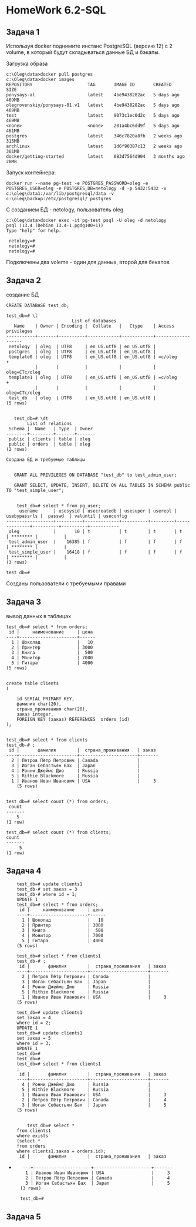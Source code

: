 # HomeWork 6.2-SQL

## Задача 1

  Используя docker поднимите инстанс PostgreSQL (версию 12) c 2 volume, 
в который будут складываться данные БД и бэкапы.

Загрузка образа

    c:\Oleg\data>docker pull postgres
    c:\Oleg\data>docker images
    REPOSITORY                     TAG       IMAGE ID       CREATED        SIZE
    ponysays-al                    latest    4be9438282ac   5 days ago     469MB
    olegrovenskiy/ponysays-01.v1   latest    4be9438282ac   5 days ago     469MB
    test                           latest    9073c1ec0d2c   5 days ago     469MB
    <none>                         <none>    281a4bc6dd9f   5 days ago     461MB
    postgres                       latest    346c7820a8fb   2 weeks ago    315MB
    archlinux                      latest    1d6f90387c13   2 weeks ago    381MB
    docker/getting-started         latest    083d7564d904   3 months ago   28MB

Запуск контейнера:

    docker run --name pg-test -e POSTGRES_PASSWORD=oleg -e POSTGRES_USER=oleg -e POSTGRES_DB=netology -d -p 5432:5432 -v c:\oleg\data1:/var/lib/postgresql/data -v        c:\oleg\backup:/etc/postgresql/ postgres
    
  С созданием БД - netology, пользователь oleg
  
    c:\Oleg\data>docker exec -it pg-test psql -U oleg -d netology
    psql (13.4 (Debian 13.4-1.pgdg100+1))
    Type "help" for help.

     netology=#
     netology=#
     netology=#
 Подключены два  voleme - один для данных, второй для бекапов
 
 ## Задача 2

создание БД

    CREATE DATABASE test_db;

    test_db=# \l
                             List of databases
       Name    | Owner | Encoding |  Collate   |   Ctype    | Access privileges
    -----------+-------+----------+------------+------------+-------------------
     netology  | oleg  | UTF8     | en_US.utf8 | en_US.utf8 |
     postgres  | oleg  | UTF8     | en_US.utf8 | en_US.utf8 |
     template0 | oleg  | UTF8     | en_US.utf8 | en_US.utf8 | =c/oleg          +
               |       |          |            |            | oleg=CTc/oleg
     template1 | oleg  | UTF8     | en_US.utf8 | en_US.utf8 | =c/oleg          +
               |       |          |            |            | oleg=CTc/oleg
     test_db   | oleg  | UTF8     | en_US.utf8 | en_US.utf8 |
    (5 rows)
    
    
       test_db=# \dt
            List of relations
     Schema |  Name   | Type  | Owner
    --------+---------+-------+-------
     public | clients | table | oleg
     public | orders  | table | oleg
    (2 rows)
    
    Создана БД и требуемые таблицы
    
    
       GRANT ALL PRIVILEGES ON DATABASE "test_db" to test_admin_user;

       GRANT SELECT, UPDATE, INSERT, DELETE ON ALL TABLES IN SCHEMA public TO "test_simple_user";


        test_db=# select * from pg_user;
         usename      | usesysid | usecreatedb | usesuper | userepl | usebypassrls |  passwd  | valuntil | useconfig
    ------------------+----------+-------------+----------+---------+--------------+----------+----------+-----------
     oleg             |       10 | t           | t        | t       | t            | ******** |          |
     test_admin_user  |    16385 | f           | f        | f       | f            | ******** |          |
     test_simple_user |    16418 | f           | f        | f       | f            | ******** |          |
    (3 rows)

    test_db=#

Созданы пользователи с требуемыми правами


## Задача 3

вывод данных в таблицах

    test_db=# select * from orders;
     id |     наименование     | цена
    ----+----------------------+------
      1 | Шоколад              |   10
      2 | Принтер              | 3000
      3 | Книга                |  500
      4 | Монитор              | 7000
      5 | Гитара               | 4000
    (5 rows)


    create table clients
    (
	
	    id SERIAL PRIMARY KEY,
    	фамилия char(20),
	    страна_проживания char(20),
    	заказ integer,
    	FOREIGN KEY (заказ) REFERENCES  orders (id)
    );


    test_db=# select * from clients
    test_db-# ;
     id |       фамилия        |  страна_проживания   | заказ
    ----+----------------------+----------------------+-------
      2 | Петров Пётр Петрович | Canada               |
      3 | Иоган Себастьян Бах  | Japan                |
      4 | Ронни Джеймс Дио     | Russia               |
      5 | Rithie Blackmore     | Russia               |
      1 | Иванов Иван Иванович | USA                  |     3
        (5 rows)


    test_db=# select count (*) from orders;
     count
    -------
        5
    (1 row)

    test_db=# select count (*) from clients;
    count
    -------
         5
    (1 row)
    
    
## Задача 4



		test_db=# update clients1
		test_db-# set заказ = 3
		test_db-# where id = 1;
		UPDATE 1
		test_db=# select * from orders;
		 id |     наименование     | цена
		----+----------------------+------
		  1 | Шоколад              |   10
 		  2 | Принтер              | 3000
		  3 | Книга                |  500
 		  4 | Монитор              | 7000
 		  5 | Гитара               | 4000
		(5 rows)
		
		test_db=# select * from clients1
		test_db-# ;
		 id |       фамилия        |  страна_проживания   | заказ
		----+----------------------+----------------------+-------
 		  2 | Петров Пётр Петрович | Canada               |
		  3 | Иоган Себастьян Бах  | Japan                |
		  4 | Ронни Джеймс Дио     | Russia               |
		  5 | Rithie Blackmore     | Russia               |
 		  1 | Иванов Иван Иванович | USA                  |     3
		(5 rows)

		test_db=# update clients1
		set заказ = 4
		where id = 2;
		UPDATE 1
		test_db=# update clients1
		set заказ = 5
		where id = 3;
		UPDATE 1
		test_db=#
		test_db=#
		test_db=# select * from clients1
		;
		 id |       фамилия        |  страна_проживания   | заказ
		----+----------------------+----------------------+-------
		  4 | Ронни Джеймс Дио     | Russia               |
		  5 | Rithie Blackmore     | Russia               |
 		  1 | Иванов Иван Иванович | USA                  |     3
		  2 | Петров Пётр Петрович | Canada               |     4
		  3 | Иоган Себастьян Бах  | Japan                |     5
		(5 rows)
		
		
			test_db=# select *
		from clients1
		where exists
		(select *
		from orders
		where clients1.заказ = orders.id);
		 id |       фамилия        |  страна_проживания   | заказ
-		 ---+----------------------+----------------------+-------
		  1 | Иванов Иван Иванович | USA                  |     3
		  2 | Петров Пётр Петрович | Canada               |     4
 		  3 | Иоган Себастьян Бах  | Japan                |     5
		(3 rows)
		
		test_db=#
		
		
## Задача 5
	



    
